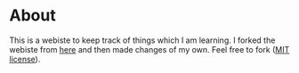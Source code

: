 # About
This is a webiste to keep track of things which I am learning. I forked the webiste from [here](https://github.com/poole/lanyon) and then made changes of my own. Feel free to fork ([MIT license](LICENSE.md)).
